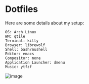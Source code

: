 # Dotfiles
Here are some details about my setup:

    OS: Arch Linux
    WM: qtile
    Terminal: kitty
    Browser: librewolf
    Shell: bash/nushell
    Editor: emacs
    Compositor: none
    Application Launcher: dmenu
    Music: ytfzf

![image](https://user-images.githubusercontent.com/21255591/230720926-a623f4df-1d2a-4e36-ba4d-baf1da6fc7d8.png)
